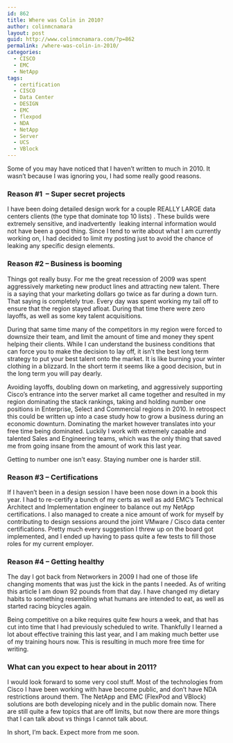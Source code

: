 ```yaml
---
id: 862
title: Where was Colin in 2010?
author: colinmcnamara
layout: post
guid: http://www.colinmcnamara.com/?p=862
permalink: /where-was-colin-in-2010/
categories:
  - CISCO
  - EMC
  - NetApp
tags:
  - certification
  - CISCO
  - Data Center
  - DESIGN
  - EMC
  - flexpod
  - NDA
  - NetApp
  - Server
  - UCS
  - VBlock
---
```

Some of you may have noticed that I haven&#8217;t written to much in 2010. It wasn&#8217;t because I was ignoring you, I had some really good reasons.

### Reason #1  &#8211; Super secret projects

I have been doing detailed design work for a couple REALLY LARGE data centers clients (the type that dominate top 10 lists) . These builds were extremely sensitive, and inadvertently  leaking internal information would not have been a good thing. Since I tend to write about what I am currently working on, I had decided to limit my posting just to avoid the chance of leaking any specific design elements.

### Reason #2 &#8211; Business is booming

Things got really busy. For me the great recession of 2009 was spent aggressively marketing new product lines and attracting new talent. There is a saying that your marketing dollars go twice as far during a down turn. That saying is completely true. Every day was spent working my tail off to ensure that the region stayed afloat. During that time there were zero layoffs, as well as some key talent acquisitions.

During that same time many of the competitors in my region were forced to downsize their team, and limit the amount of time and money they spent helping their clients. While I can understand the business conditions that can force you to make the decision to lay off, it isn&#8217;t the best long term strategy to put your best talent onto the market. It is like burning your winter clothing in a blizzard. In the short term it seems like a good decision, but in the long term you will pay dearly.

Avoiding layoffs, doubling down on marketing, and aggressively supporting Cisco&#8217;s entrance into the server market all came together and resulted in my region dominating the stack rankings, taking and holding number one positions in Enterprise, Select and Commercial regions in 2010. In retrospect this could be written up into a case study how to grow a business during an economic downturn. Dominating the market however translates into your free time being dominated. Luckily I work with extremely capable and talented Sales and Engineering teams, which was the only thing that saved me from going insane from the amount of work this last year.

Getting to number one isn&#8217;t easy. Staying number one is harder still.

### Reason #3 &#8211; Certifications

If I haven&#8217;t been in a design session I have been nose down in a book this year. I had to re-certify a bunch of my certs as well as add EMC&#8217;s Technical Architect and Implementation engineer to balance out my NetApp certifications. I also managed to create a nice amount of work for myself by contributing to design sessions around the joint VMware / Cisco data center certifications. Pretty much every suggestion I threw up on the board got implemented, and I ended up having to pass quite a few tests to fill those roles for my current employer.

### Reason #4 &#8211; Getting healthy

The day I got back from Networkers in 2009 I had one of those life changing moments that was just the kick in the pants I needed. As of writing this article I am down 92 pounds from that day. I have changed my dietary habits to something resembling what humans are intended to eat, as well as started racing bicycles again.

Being competitive on a bike requires quite few hours a week, and that has cut into time that I had previously scheduled to write. Thankfully I learned a lot about effective training this last year, and I am making much better use of my training hours now. This is resulting in much more free time for writing.

### What can you expect to hear about in 2011?

I would look forward to some very cool stuff. Most of the technologies from Cisco I have been working with have become public, and don&#8217;t have NDA restrictions around them. The NetApp and EMC (FlexPod and VBlock) solutions are both developing nicely and in the public domain now. There are still quite a few topics that are off limits, but now there are more things that I can talk about vs things I cannot talk about.

In short, I&#8217;m back. Expect more from me soon.